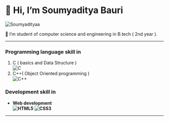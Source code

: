 <h1>👋 Hi, I’m Soumyaditya Bauri</h1>

<p> <img src="https://komarev.com/ghpvc/?username=Soumyadityaa&label=Profile%20views&color=0e75b6&style=flat" alt="Soumyadityaa" />
<br>
 <p>
  🔭 I’m student of computer science and engineering in B.tech ( 2nd year ).
</p>
<hr>
 <h3><b> Programming language skill in </b></h3>

   <ol>
     <li>C ( basics and Data Structure )
     <br> <img alt="C" src="https://img.shields.io/badge/C-00599C?style=for-the-badge&logo=c&logoColor=white"/>
     </li>
     <li>C++( Object Oriented  programming )
      <br> <img alt="C++" src="https://img.shields.io/badge/C%2B%2B-00599C?style=for-the-badge&logo=c%2B%2B&logoColor=white" />
     </li>
   </ol>

   
  <h3><b>Development skill in<b></h3>
     <ul>
      <li>
        Web development
         <br>
         <img alt="HTML5" src="https://img.shields.io/badge/HTML5-E34F26?style=for-the-badge&logo=html5&logoColor=white"/> 
         <img alt="CSS3" src="https://img.shields.io/badge/CSS3-1572B6?style=for-the-badge&logo=css3&logoColor=white" /> 
      </li>
    </ul>
<hr>


  
<!---
Soumyadityaa/Soumyadityaa is a ✨ special ✨ repository because its `README.md` (this file) appears on your GitHub profile.
You can click the Preview link to take a look at your changes.
--->
